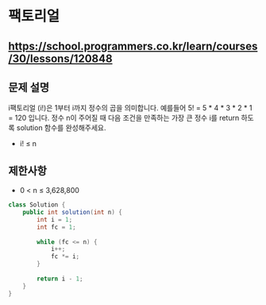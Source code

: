 # 팩토리얼
https://school.programmers.co.kr/learn/courses/30/lessons/120848
---
## 문제 설명
i팩토리얼 (i!)은 1부터 i까지 정수의 곱을 의미합니다. 예를들어 5! = 5 * 4 * 3 * 2 * 1 = 120 입니다. 정수 n이 주어질 때 다음 조건을 만족하는 가장 큰 정수 i를 return 하도록 solution 함수를 완성해주세요.

+ i! ≤ n

## 제한사항
+ 0 < n ≤ 3,628,800
```java
class Solution {
    public int solution(int n) {
        int i = 1;
        int fc = 1;
        
        while (fc <= n) {
            i++;
            fc *= i;
        }
        
        return i - 1;
    }
}
```